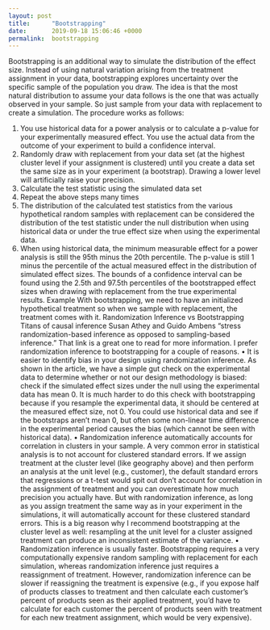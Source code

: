 ```yaml
---
layout: post
title:      "Bootstrapping"
date:       2019-09-18 15:06:46 +0000
permalink:  bootstrapping
---
```



Bootstrapping is an additional way to simulate the distribution of the effect size.
Instead of using natural variation arising from the treatment assignment in your data, bootstrapping explores uncertainty over the specific sample of the population you draw. The idea is that the most natural distribution to assume your data follows is the one that was actually observed in your sample. So just sample from your data with replacement to create a simulation.
The procedure works as follows:
1.	You use historical data for a power analysis or to calculate a p-value for your experimentally measured effect. You use the actual data from the outcome of your experiment to build a confidence interval.
2.	Randomly draw with replacement from your data set (at the highest cluster level if your assignment is clustered) until you create a data set the same size as in your experiment (a bootstrap). Drawing a lower level will artificially raise your precision.
3.	Calculate the test statistic using the simulated data set
4.	Repeat the above steps many times
5.	The distribution of the calculated test statistics from the various hypothetical random samples with replacement can be considered the distribution of the test statistic under the null distribution when using historical data or under the true effect size when using the experimental data.
6.	When using historical data, the minimum measurable effect for a power analysis is still the 95th minus the 20th percentile. The p-value is still 1 minus the percentile of the actual measured effect in the distribution of simulated effect sizes. The bounds of a confidence interval can be found using the 2.5th and 97.5th percentiles of the bootstrapped effect sizes when drawing with replacement from the true experimental results.
Example
With bootstrapping, we need to have an initialized hypothetical treatment so when we sample with replacement, the treatment comes with it.
Randomization Inference vs Bootstrapping
Titans of causal inference Susan Athey and Guido Ambens “stress randomization-based inference as opposed to sampling-based inference.” That link is a great one to read for more information. I prefer randomization inference to bootstrapping for a couple of reasons.
•	It is easier to identify bias in your design using randomization inference. As shown in the article, we have a simple gut check on the experimental data to determine whether or not our design methodology is biased: check if the simulated effect sizes under the null using the experimental data has mean 0. It is much harder to do this check with bootstrapping because if you resample the experimental data, it should be centered at the measured effect size, not 0. You could use historical data and see if the bootstraps aren’t mean 0, but often some non-linear time difference in the experimental period causes the bias (which cannot be seen with historical data).
•	Randomization inference automatically accounts for correlation in clusters in your sample. A very common error in statistical analysis is to not account for clustered standard errors. If we assign treatment at the cluster level (like geography above) and then perform an analysis at the unit level (e.g., customer), the default standard errors that regressions or a t-test would spit out don’t account for correlation in the assignment of treatment and you can overestimate how much precision you actually have. But with randomization inference, as long as you assign treatment the same way as in your experiment in the simulations, it will automatically account for these clustered standard errors. This is a big reason why I recommend bootstrapping at the cluster level as well: resampling at the unit level for a cluster assigned treatment can produce an inconsistent estimate of the variance.
•	Randomization inference is usually faster. Bootstrapping requires a very computationally expensive random sampling with replacement for each simulation, whereas randomization inference just requires a reassignment of treatment. However, randomization inference can be slower if reassigning the treatment is expensive (e.g., if you expose half of products classes to treatment and then calculate each customer’s percent of products seen as their applied treatment, you’d have to calculate for each customer the percent of products seen with treatment for each new treatment assignment, which would be very expensive).



